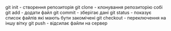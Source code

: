 git init - створення репозиторія
git clone - клонування репозиторію собі
git add - додати файл
git commit - зберігає дані
git status - показує список файлів які мають бути закомічені
git checkout - переключення на іншу вітку
git push - відсилає файли на сервер
